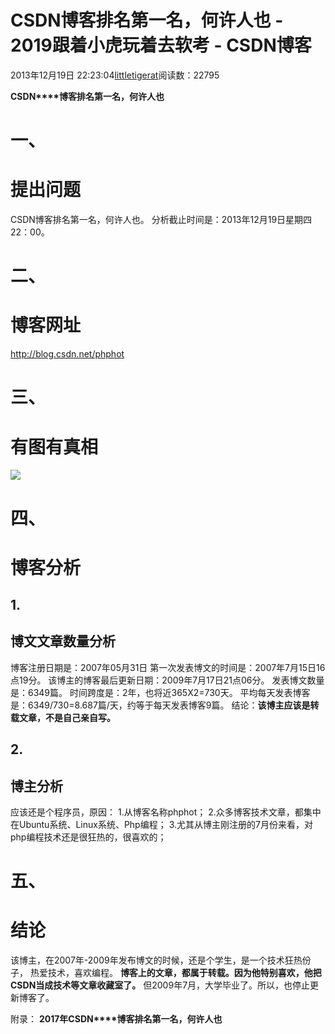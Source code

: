 
# CSDN博客排名第一名，何许人也 - 2019跟着小虎玩着去软考 - CSDN博客

2013年12月19日 22:23:04[littletigerat](https://me.csdn.net/littletigerat)阅读数：22795


**CSDN****博客排名第一名，何许人也**
# 一、
# 提出问题
CSDN博客排名第一名，何许人也。
分析截止时间是：2013年12月19日星期四22：00。
# 二、
# 博客网址
http://blog.csdn.net/phphot
# 三、
# 有图有真相
![](https://img-blog.csdn.net/20131219222136000)
# 四、
# 博客分析
## 1.
## 博文文章数量分析
博客注册日期是：2007年05月31日
第一次发表博文的时间是：2007年7月15日16点19分。
该博主的博客最后更新日期：2009年7月17日21点06分。
发表博文数量是：6349篇。
时间跨度是：2年，也将近365X2=730天。
平均每天发表博客是：6349/730=8.687篇/天，约等于每天发表博客9篇。
结论：**该博主应该是转载文章，不是自己亲自写。**
## 2.
## 博主分析
应该还是个程序员，原因：
1.从博客名称phphot；
2.众多博客技术文章，都集中在Ubuntu系统、Linux系统、Php编程；
3.尤其从博主刚注册的7月份来看，对php编程技术还是很狂热的，很喜欢的；
# 五、
# 结论
该博主，在2007年-2009年发布博文的时候，还是个学生，是一个技术狂热份子，
热爱技术，喜欢编程。
**博客上的文章，都属于转载。因为他特别喜欢，他把****CSDN****当成技术等文章收藏室了。**
但2009年7月，大学毕业了。所以，也停止更新博客了。

附录：
**2017年CSDN****博客排名第一名，何许人也**



